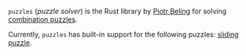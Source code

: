 `puzzles` (*puzzle solver*) is the Rust library by [Piotr Beling](http://pbeling.w8.pl/) for solving [combination puzzles](https://en.wikipedia.org/wiki/Combination_puzzle).

Currently, `puzzles` has built-in support for the following puzzles: [sliding puzzle](<https://en.wikipedia.org/wiki/Sliding_puzzle>).